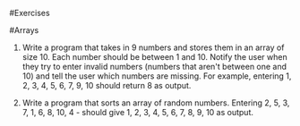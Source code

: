 #Exercises

#Arrays

1. Write a program that takes in 9 numbers and stores them in an array of size 10. Each number should be between 1 and 10. Notify the user when they try
to enter invalid numbers (numbers that aren't between one and 10) and tell the user which numbers are missing. 
For example, entering 1, 2, 3, 4, 5, 6, 7, 9, 10 should return 8 as output. 

2. Write a program that sorts an array of random numbers. Entering 2, 5, 3, 7, 1, 6, 8, 10, 4 - should give
1, 2, 3, 4, 5, 6, 7, 8, 9, 10 as output.

